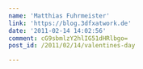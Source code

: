 ```yaml
---
name: 'Matthias Fuhrmeister'
link: 'https://blog.3dfxatwork.de'
date: '2011-02-14 14:02:56'
comment: cG9sbmlzY2hlIG51dHRlbgo=
post_id: /2011/02/14/valentines-day

---
```



